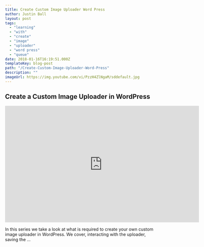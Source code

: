 ```yaml
---
title: Create Custom Image Uploader Word Press
author: Justin Ball
layout: post
tags:
  - "learning"
  - "with"
  - "create"
  - "image"
  - "uploader"
  - "word press"
  - "queue"
date: 2018-01-16T16:19:51.000Z
templateKey: blog-post
path: "/Create-Custom-Image-Uploader-Word-Press"
description: ""
imageUrl: https://img.youtube.com/vi/PzzH4ZlNgaM/sddefault.jpg
---
```


<div id="PLIjMj0-5C8TJYSkKnUyHH1VXlIpvZXOMT" class="youtube-playlist">
  <h2 class="youtube-title">Create a Custom Image Uploader in WordPress</h2>
  <iframe src="https://www.youtube.com/embed/list=PLIjMj0-5C8TJYSkKnUyHH1VXlIpvZXOMT" frameborder="0" width="640" height="385" allowfullscreen>
    <p>Your browser does not support iframes.</p>
  </iframe>
  <p class="youtube-description">In this series we take a look at what is required to create your own custom image uploader in WordPress. We cover, interacting with the uploader, saving the ...</p>
</div>

